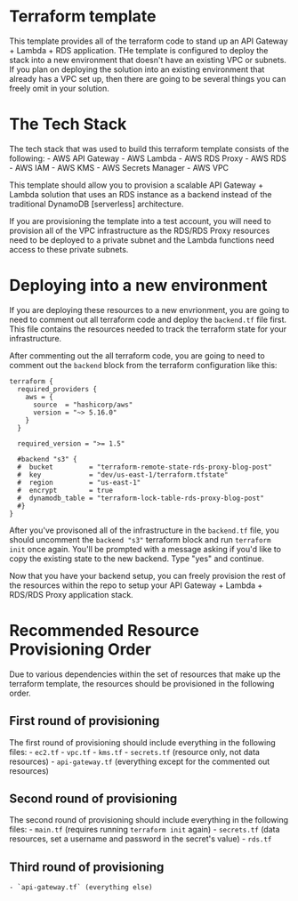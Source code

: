# Terraform template
This template provides all of the terraform code to stand up an API Gateway + Lambda + RDS application. THe template is configured to deploy the stack into a new environment that doesn't have an existing VPC or subnets. If you plan on deploying the solution into an existing environment that already has a VPC set up, then there are going to be several things you can freely omit in your solution.

# The Tech Stack
The tech stack that was used to build this terraform template consists of the following:
    - AWS API Gateway
    - AWS Lambda
    - AWS RDS Proxy
    - AWS RDS
    - AWS IAM
    - AWS KMS
    - AWS Secrets Manager
    - AWS VPC

This template should allow you to provision a scalable API Gateway + Lambda solution that uses an RDS instance as a backend instead of the traditional DynamoDB [serverless] architecture.

If you are provisioning the template into a test account, you will need to provision all of the VPC infrastructure as the RDS/RDS Proxy resources need to be deployed to a private subnet and the Lambda functions need access to these private subnets.

# Deploying into a new environment
If you are deploying these resources to a new envrionment, you are going to need to comment out all terraform code and deploy the `backend.tf` file first. This file contains the resources needed to track the terraform state for your infrastructure.

After commenting out the all terraform code, you are going to need to comment out the `backend` block from the terraform configuration like this:

```
terraform {
  required_providers {
    aws = {
      source  = "hashicorp/aws"
      version = "~> 5.16.0"
    }
  }

  required_version = ">= 1.5"

  #backend "s3" {
  #  bucket         = "terraform-remote-state-rds-proxy-blog-post"
  #  key            = "dev/us-east-1/terraform.tfstate"
  #  region         = "us-east-1"
  #  encrypt        = true
  #  dynamodb_table = "terraform-lock-table-rds-proxy-blog-post"
  #}
}
```

After you've provisoned all of the infrastructure in the `backend.tf` file, you should uncomment the `backend "s3"` terraform block and run `terraform init` once again. You'll be prompted with a message asking if you'd like to copy the existing state to the new backend. Type "yes" and continue.

Now that you have your backend setup, you can freely provision the rest of the resources within the repo to setup your API Gateway + Lambda + RDS/RDS Proxy application stack.

# Recommended Resource Provisioning Order
Due to various dependencies within the set of resources that make up the terraform template, the resources should be provisioned in the following order.

## First round of provisioning
The first round of provisioning should include everything in the following files:
    - `ec2.tf`
    - `vpc.tf`
    - `kms.tf`
    - `secrets.tf` (resource only, not data resources)
    - `api-gateway.tf` (everything except for the commented out resources)

## Second round of provisioning
The second round of provisioning should include everything in the following files:
    - `main.tf` (requires running `terraform init` again)
    - `secrets.tf` (data resources, set a username and password in the secret's value)
    - `rds.tf`

## Third round of provisioning
    - `api-gateway.tf` (everything else)
